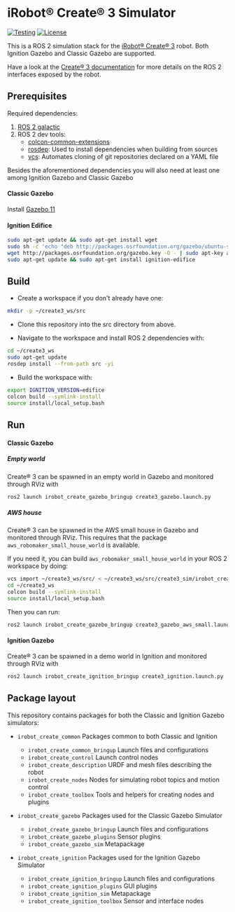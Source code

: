 # iRobot® Create® 3 Simulator

[![Testing](https://github.com/iRobotSTEM/create3_sim/actions/workflows/ci.yml/badge.svg)](https://github.com/iRobotSTEM/create3_sim/actions/workflows/ci.yml) [![License](https://img.shields.io/github/license/iRobotEducation/create3_sim)](https://github.com/iRobotEducation/create3_sim/blob/main/LICENSE)

This is a ROS 2 simulation stack for the [iRobot® Create® 3](https://edu.irobot.com/create3) robot.
Both Ignition Gazebo and Classic Gazebo are supported.

Have a look at the [Create® 3 documentation](https://iroboteducation.github.io/create3_docs/) for more details on the ROS 2 interfaces exposed by the robot.

## Prerequisites

Required dependencies:

1. [ROS 2 galactic](https://docs.ros.org/en/galactic/Installation/Ubuntu-Install-Debians.html)
2. ROS 2 dev tools:
    - [colcon-common-extensions](https://pypi.org/project/colcon-common-extensions/)
    - [rosdep](https://pypi.org/project/rosdep/): Used to install dependencies when building from sources
    - [vcs](https://pypi.org/project/vcstool/): Automates cloning of git repositories declared on a YAML file

Besides the aforementioned dependencies you will also need at least one among Ignition Gazebo and Classic Gazebo

#### Classic Gazebo

Install [Gazebo 11](http://gazebosim.org/tutorials?tut=install_ubuntu)

#### Ignition Edifice

```bash
sudo apt-get update && sudo apt-get install wget
sudo sh -c 'echo "deb http://packages.osrfoundation.org/gazebo/ubuntu-stable `lsb_release -cs` main" > /etc/apt/sources.list.d/gazebo-stable.list'
wget http://packages.osrfoundation.org/gazebo.key -O - | sudo apt-key add -
sudo apt-get update && sudo apt-get install ignition-edifice
```

## Build

- Create a workspace if you don't already have one:

```bash
mkdir -p ~/create3_ws/src
```

- Clone this repository into the src directory from above.

- Navigate to the workspace and install ROS 2 dependencies with:

```bash
cd ~/create3_ws
sudo apt-get update
rosdep install --from-path src -yi
```

- Build the workspace with:

```bash
export IGNITION_VERSION=edifice
colcon build --symlink-install
source install/local_setup.bash
```

## Run

#### Classic Gazebo

##### Empty world

Create® 3 can be spawned in an empty world in Gazebo and monitored through RViz with

```bash
ros2 launch irobot_create_gazebo_bringup create3_gazebo.launch.py
```

##### AWS house

Create® 3 can be spawned in the AWS small house in Gazebo and monitored through RViz.
This requires that the package `aws_robomaker_small_house_world` is available.

If you need it, you can build `aws_robomaker_small_house_world` in your ROS 2 workspace by doing:
```bash
vcs import ~/create3_ws/src/ < ~/create3_ws/src/create3_sim/irobot_create_gazebo/demo.repos
cd ~/create3_ws
colcon build --symlink-install
source install/local_setup.bash
```

Then you can run:

```bash
ros2 launch irobot_create_gazebo_bringup create3_gazebo_aws_small.launch.py
```

#### Ignition Gazebo

Create® 3 can be spawned in a demo world in Ignition and monitored through RViz with

```bash
ros2 launch irobot_create_ignition_bringup create3_ignition.launch.py
```

## Package layout

This repository contains packages for both the Classic and Ignition Gazebo simulators:

- `irobot_create_common` Packages common to both Classic and Ignition
    - `irobot_create_common_bringup` Launch files and configurations
    - `irobot_create_control` Launch control nodes
    - `irobot_create_description`  URDF and mesh files describing the robot
    - `irobot_create_nodes` Nodes for simulating robot topics and motion control
    - `irobot_create_toolbox` Tools and helpers for creating nodes and plugins

- `irobot_create_gazebo` Packages used for the Classic Gazebo Simulator
    - `irobot_create_gazebo_bringup` Launch files and configurations
    - `irobot_create_gazebo_plugins` Sensor plugins
    - `irobot_create_gazebo_sim`  Metapackage

- `irobot_create_ignition` Packages used for the Ignition Gazebo Simulator
    - `irobot_create_ignition_bringup` Launch files and configurations
    - `irobot_create_ignition_plugins` GUI plugins
    - `irobot_create_ignition_sim`  Metapackage
    - `irobot_create_ignition_toolbox` Sensor and interface nodes
